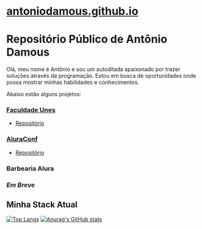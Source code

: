 # [antoniodamous.github.io](https://antoniodamous.github.io/)

# Repositório Público de Antônio Damous

Olá, meu nome é Antônio e sou um autoditada apaixonado por trazer soluções através da programação. Estou em busca de oportunidades onde possa mostrar minhas habilidades e conhecimentos.

Abaixo estão alguns projetos:

### [Faculdade Unes](https://antoniodamous.github.io/site-faculdade-unes/)
- [Repositório](site-faculdade-unes)
### [AluraConf](https://antoniodamous.github.io/aluraconf/)
- [Repositório](aluraconf)
### Barbearia Alura
### **_Em Breve_**


## Minha Stack Atual

[![Top Langs](https://github-readme-stats.vercel.app/api/top-langs/?username=antoniodamous)](https://github.com/antoniodamous/github-readme-stats)
[![Anurag's GitHub stats](https://github-readme-stats.vercel.app/api?username=antoniodamous)](https://github.com/antoniodamous/github-readme-stats)
